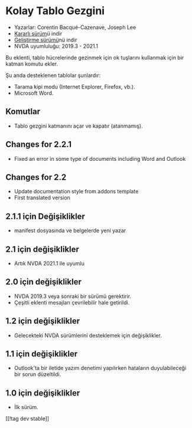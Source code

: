# Kolay Tablo Gezgini #

* Yazarlar: Corentin Bacqué-Cazenave, Joseph Lee
* [Kararlı sürüm][1]ü indir
* [Geliştirme sürümü][2]nü indir
* NVDA uyumluluğu: 2019.3 - 2021.1

Bu eklenti, tablo hücrelerinde gezinmek için ok tuşlarını kullanmak için bir
katman komutu ekler.

Şu anda desteklenen tablolar şunlardır:

* Tarama kipi modu (Internet Explorer, Firefox, vb.).
* Microsoft Word.

## Komutlar

* Tablo gezgini katmanını açar ve kapatır (atanmamış).

## Changes for 2.2.1

* Fixed an error in some type of documents including Word and Outlook

## Changes for 2.2

* Update documentation style from addons template
* First translated version

## 2.1.1 için Değişiklikler

* manifest dosyasında  ve belgelerde yeni yazar

## 2.1 için değişiklikler

* Artık NVDA 2021.1 ile uyumlu

## 2.0 için değişiklikler

* NVDA 2019.3 veya sonraki bir sürümü gerektirir.
* Çeşitli eklenti mesajları çevrilebilir hale getirildi.

## 1.2 için değişiklikler

* Gelecekteki NVDA sürümlerini desteklemek için değişiklikler.

## 1.1 için değişiklikler

* Outlook'ta bir iletide yazım denetimi yapılırken hataların duyulabileceği
  bir sorun düzeltildi.

## 1.0 için değişiklikler

*   İlk sürüm.

[[!tag dev stable]]

[1]: https://addons.nvda-project.org/files/get.php?file=etn

[2]: https://addons.nvda-project.org/files/get.php?file=etn-dev
